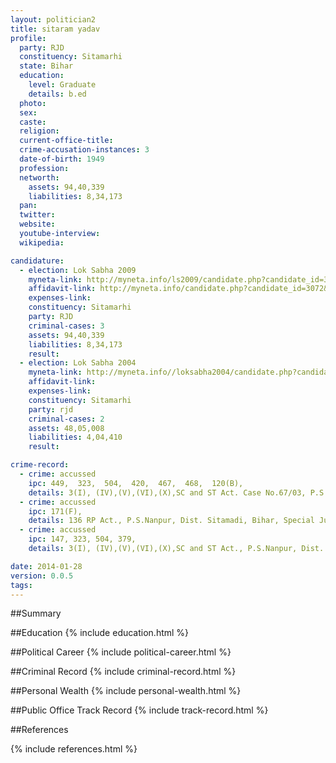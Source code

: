 ```yaml
---
layout: politician2
title: sitaram yadav
profile: 
  party: RJD
  constituency: Sitamarhi
  state: Bihar
  education: 
    level: Graduate
    details: b.ed
  photo: 
  sex: 
  caste: 
  religion: 
  current-office-title: 
  crime-accusation-instances: 3
  date-of-birth: 1949
  profession: 
  networth: 
    assets: 94,40,339
    liabilities: 8,34,173
  pan: 
  twitter: 
  website: 
  youtube-interview: 
  wikipedia: 

candidature: 
  - election: Lok Sabha 2009
    myneta-link: http://myneta.info/ls2009/candidate.php?candidate_id=3072
    affidavit-link: http://myneta.info/candidate.php?candidate_id=3072&scan=original
    expenses-link: 
    constituency: Sitamarhi 
    party: RJD
    criminal-cases: 3
    assets: 94,40,339
    liabilities: 8,34,173
    result:  
  - election: Lok Sabha 2004
    myneta-link: http://myneta.info//loksabha2004/candidate.php?candidate_id=846
    affidavit-link: 
    expenses-link: 
    constituency: Sitamarhi 
    party: rjd
    criminal-cases: 2
    assets: 48,05,008
    liabilities: 4,04,410
    result:  

crime-record: 
  - crime: accussed
    ipc: 449,  323,  504,  420,  467,  468,  120(B),
    details: 3(I), (IV),(V),(VI),(X),SC and ST Act. Case No.67/03, P.S.Nanpur, Dist. Sitamadi, Bihar, First Additional Sessions Judge, Sitamadi 
  - crime: accussed
    ipc: 171(F),
    details: 136 RP Act., P.S.Nanpur, Dist. Sitamadi, Bihar, Special Judge, sitamadi, dt, 11.4.07 
  - crime: accussed
    ipc: 147, 323, 504, 379,
    details: 3(I), (IV),(V),(VI),(X),SC and ST Act., P.S.Nanpur, Dist. Sitamadi, Bihar,  Dt. 2.5.05 

date: 2014-01-28
version: 0.0.5
tags: 
---
```

##Summary


##Education
{% include education.html %}


##Political Career
{% include political-career.html %}


##Criminal Record
{% include criminal-record.html %}


##Personal Wealth
{% include personal-wealth.html %}


##Public Office Track Record
{% include track-record.html %}


##References


{% include references.html %}